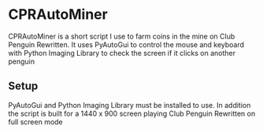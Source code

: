 # CPRAutoMiner

CPRAutoMiner is a short script I use to farm coins in the mine on Club Penguin Rewritten. It uses PyAutoGui to control the mouse and keyboard with Python Imaging Library to check the screen if it clicks on another penguin

## Setup
PyAutoGui and Python Imaging Library must be installed to use. In addition the script is built for a 1440 x 900 screen playing Club Penguin Rewritten on full screen mode
